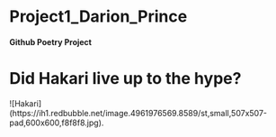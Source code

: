 # Project1_Darion_Prince

#### Github Poetry Project

<h1>Did Hakari live up to the hype? </h1>
 ![Hakari](https://ih1.redbubble.net/image.4961976569.8589/st,small,507x507-pad,600x600,f8f8f8.jpg).

